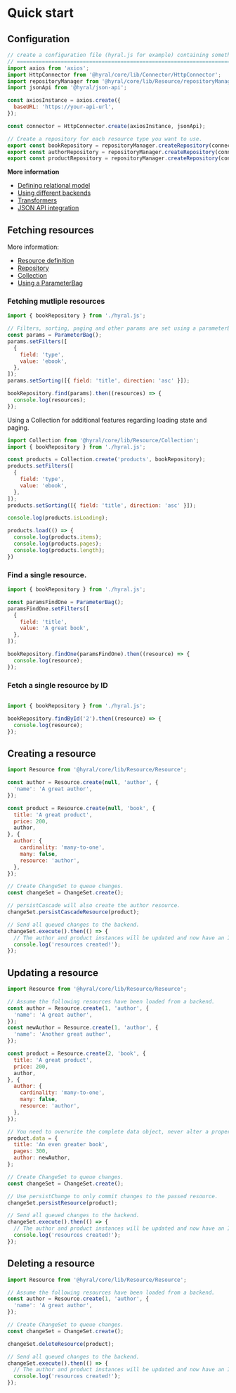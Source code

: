 # Quick start

## Configuration

```javascript
// create a configuration file (hyral.js for example) containing something like this.
// =========================================================================
import axios from 'axios';
import HttpConnector from '@hyral/core/lib/Connector/HttpConnector';
import repositoryManager from '@hyral/core/lib/Resource/repositoryManager';
import jsonApi from '@hyral/json-api';

const axiosInstance = axios.create({
  baseURL: 'https://your-api-url',
});

const connector = HttpConnector.create(axiosInstance, jsonApi);

// Create a repository for each resource type you want to use.
export const bookRepository = repositoryManager.createRepository(connector, 'book');
export const authorRepository = repositoryManager.createRepository(connector, 'author');
export const productRepository = repositoryManager.createRepository(connector, 'product');
```

**More information**
* [Defining relational model](../Core/relationships.md)
* [Using different backends](multiple-backends.md)
* [Transformers](../Core/transformers.md)
* [JSON API integration](../../../json-api/README.md)

## Fetching resources

More information:
* [Resource definition](../Core/resource.md)
* [Repository](../Core/repository.md)
* [Collection](../Core/collection.md)
* [Using a ParameterBag](../Core/parameterBag.md)

### Fetching mutliple resources

```javascript
import { bookRepository } from './hyral.js';

// Filters, sorting, paging and other params are set using a parameterBag.
const params = ParameterBag();
params.setFilters([
  {
    field: 'type',
    value: 'ebook',
  },
]);
params.setSorting([{ field: 'title', direction: 'asc' }]);

bookRepository.find(params).then((resources) => {
  console.log(resources);
});
```

Using a Collection for additional features regarding loading state and paging.

```javascript
import Collection from '@hyral/core/lib/Resource/Collection';
import { bookRepository } from './hyral.js';

const products = Collection.create('products', bookRepository);
products.setFilters([
  {
    field: 'type',
    value: 'ebook',
  },
]);
products.setSorting([{ field: 'title', direction: 'asc' }]);

console.log(products.isLoading);

products.load(() => {
  console.log(products.items);
  console.log(products.pages);
  console.log(products.length);
})
```

### Find a single resource.

```javascript
import { bookRepository } from './hyral.js';

const paramsFindOne = ParameterBag();
paramsFindOne.setFilters([
  {
    field: 'title',
    value: 'A great book',
  },
]);

bookRepository.findOne(paramsFindOne).then((resource) => {
  console.log(resource);
});
```

### Fetch a single resource by ID
```javascript

import { bookRepository } from './hyral.js';

bookRepository.findById('2').then((resource) => {
  console.log(resource);
});
```


## Creating a resource

```javascript
import Resource from '@hyral/core/lib/Resource/Resource';

const author = Resource.create(null, 'author', {
  'name': 'A great author',
});

const product = Resource.create(null, 'book', {
  title: 'A great product',
  price: 200,
  author,
}, {
  author: {
    cardinality: 'many-to-one',
    many: false,
    resource: 'author',
  },
});

// Create ChangeSet to queue changes.
const changeSet = ChangeSet.create();

// persistCascade will also create the author resource.
changeSet.persistCascadeResource(product);

// Send all queued changes to the backend.
changeSet.execute().then(() => {
  // The author and product instances will be updated and now have an ID.
  console.log('resources created!');
});
```

## Updating a resource

```javascript
import Resource from '@hyral/core/lib/Resource/Resource';

// Assume the following resources have been loaded from a backend.
const author = Resource.create(1, 'author', {
  'name': 'A great author',
});
const newAuthor = Resource.create(1, 'author', {
  'name': 'Another great author',
});

const product = Resource.create(2, 'book', {
  title: 'A great product',
  price: 200,
  author,
}, {
  author: {
    cardinality: 'many-to-one',
    many: false,
    resource: 'author',
  },
});

// You need to overwrite the complete data object, never alter a property of the data object itself!
product.data = {
  title: 'An even greater book',
  pages: 300,
  author: newAuthor,
};

// Create ChangeSet to queue changes.
const changeSet = ChangeSet.create();

// Use persistChange to only commit changes to the passed resource.
changeSet.persistResource(product);

// Send all queued changes to the backend.
changeSet.execute().then(() => {
  // The author and product instances will be updated and now have an ID.
  console.log('resources created!');
});
```

## Deleting a resource

```javascript
import Resource from '@hyral/core/lib/Resource/Resource';

// Assume the following resources have been loaded from a backend.
const author = Resource.create(1, 'author', {
  'name': 'A great author',
});

// Create ChangeSet to queue changes.
const changeSet = ChangeSet.create();

changeSet.deleteResource(product);

// Send all queued changes to the backend.
changeSet.execute().then(() => {
  // The author and product instances will be updated and now have an ID.
  console.log('resources created!');
});
```
